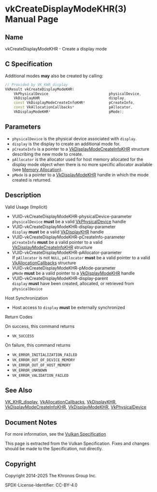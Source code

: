 # vkCreateDisplayModeKHR(3) Manual Page

## Name

vkCreateDisplayModeKHR - Create a display mode



## [](#_c_specification)C Specification

Additional modes **may** also be created by calling:

```c++
// Provided by VK_KHR_display
VkResult vkCreateDisplayModeKHR(
    VkPhysicalDevice                            physicalDevice,
    VkDisplayKHR                                display,
    const VkDisplayModeCreateInfoKHR*           pCreateInfo,
    const VkAllocationCallbacks*                pAllocator,
    VkDisplayModeKHR*                           pMode);
```

## [](#_parameters)Parameters

- `physicalDevice` is the physical device associated with `display`.
- `display` is the display to create an additional mode for.
- `pCreateInfo` is a pointer to a [VkDisplayModeCreateInfoKHR](https://registry.khronos.org/vulkan/specs/latest/man/html/VkDisplayModeCreateInfoKHR.html) structure describing the new mode to create.
- `pAllocator` is the allocator used for host memory allocated for the display mode object when there is no more specific allocator available (see [Memory Allocation](https://registry.khronos.org/vulkan/specs/latest/html/vkspec.html#memory-allocation)).
- `pMode` is a pointer to a [VkDisplayModeKHR](https://registry.khronos.org/vulkan/specs/latest/man/html/VkDisplayModeKHR.html) handle in which the mode created is returned.

## [](#_description)Description

Valid Usage (Implicit)

- [](#VUID-vkCreateDisplayModeKHR-physicalDevice-parameter)VUID-vkCreateDisplayModeKHR-physicalDevice-parameter  
  `physicalDevice` **must** be a valid [VkPhysicalDevice](https://registry.khronos.org/vulkan/specs/latest/man/html/VkPhysicalDevice.html) handle
- [](#VUID-vkCreateDisplayModeKHR-display-parameter)VUID-vkCreateDisplayModeKHR-display-parameter  
  `display` **must** be a valid [VkDisplayKHR](https://registry.khronos.org/vulkan/specs/latest/man/html/VkDisplayKHR.html) handle
- [](#VUID-vkCreateDisplayModeKHR-pCreateInfo-parameter)VUID-vkCreateDisplayModeKHR-pCreateInfo-parameter  
  `pCreateInfo` **must** be a valid pointer to a valid [VkDisplayModeCreateInfoKHR](https://registry.khronos.org/vulkan/specs/latest/man/html/VkDisplayModeCreateInfoKHR.html) structure
- [](#VUID-vkCreateDisplayModeKHR-pAllocator-parameter)VUID-vkCreateDisplayModeKHR-pAllocator-parameter  
  If `pAllocator` is not `NULL`, `pAllocator` **must** be a valid pointer to a valid [VkAllocationCallbacks](https://registry.khronos.org/vulkan/specs/latest/man/html/VkAllocationCallbacks.html) structure
- [](#VUID-vkCreateDisplayModeKHR-pMode-parameter)VUID-vkCreateDisplayModeKHR-pMode-parameter  
  `pMode` **must** be a valid pointer to a [VkDisplayModeKHR](https://registry.khronos.org/vulkan/specs/latest/man/html/VkDisplayModeKHR.html) handle
- [](#VUID-vkCreateDisplayModeKHR-display-parent)VUID-vkCreateDisplayModeKHR-display-parent  
  `display` **must** have been created, allocated, or retrieved from `physicalDevice`

Host Synchronization

- Host access to `display` **must** be externally synchronized

Return Codes

On success, this command returns

- `VK_SUCCESS`

On failure, this command returns

- `VK_ERROR_INITIALIZATION_FAILED`
- `VK_ERROR_OUT_OF_DEVICE_MEMORY`
- `VK_ERROR_OUT_OF_HOST_MEMORY`
- `VK_ERROR_UNKNOWN`
- `VK_ERROR_VALIDATION_FAILED`

## [](#_see_also)See Also

[VK\_KHR\_display](https://registry.khronos.org/vulkan/specs/latest/man/html/VK_KHR_display.html), [VkAllocationCallbacks](https://registry.khronos.org/vulkan/specs/latest/man/html/VkAllocationCallbacks.html), [VkDisplayKHR](https://registry.khronos.org/vulkan/specs/latest/man/html/VkDisplayKHR.html), [VkDisplayModeCreateInfoKHR](https://registry.khronos.org/vulkan/specs/latest/man/html/VkDisplayModeCreateInfoKHR.html), [VkDisplayModeKHR](https://registry.khronos.org/vulkan/specs/latest/man/html/VkDisplayModeKHR.html), [VkPhysicalDevice](https://registry.khronos.org/vulkan/specs/latest/man/html/VkPhysicalDevice.html)

## [](#_document_notes)Document Notes

For more information, see the [Vulkan Specification](https://registry.khronos.org/vulkan/specs/latest/html/vkspec.html#vkCreateDisplayModeKHR)

This page is extracted from the Vulkan Specification. Fixes and changes should be made to the Specification, not directly.

## [](#_copyright)Copyright

Copyright 2014-2025 The Khronos Group Inc.

SPDX-License-Identifier: CC-BY-4.0